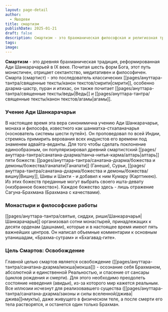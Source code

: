 ```yaml
---
layout: page-detail
author:
  - Яшодеви
title: смартизм
publishDate: 2025-01-21
draft: false
description: Смартизм - это брахманическая философская и религиозная традиция, реформированная Ади Шанкарачарией, ориентированная на поклонение шести божествам и практику адвайта-веданты. Система учений смартов акцентирует внимание на единстве Атмана с Брахманом, отрицает сектантство и ставит целью освобождение (мокшу) через преодоление неведения (авидьи).
tags: 
image:
---
```

**Смартизм** - это древняя брахманическая традиция, реформированная Ади Шанкарачарьей в IX веке. Почитая шесть форм Бога, этот путь монистичен, отрицает сектантство, медитативен и философичен. Смарта (смартист) - это последователь классических [[pages/ануттара-тантра/священные тексты/канон текстов/смрити|смрити]], особенно дхарма-шастр, пуран и итихас, он также почитает [[pages/ануттара-тантра/священные тексты/веды|Веды]] и [[pages/ануттара-тантра/священные тексты/канон текстов/агамы|агамы]].

### Учение Ади Шанкарачарьи

В настоящее время эта вера синонимична учению Ади Шанкарачарьи, монаха и философа, известного как шанматха-стхапаначарья («основатель системы шести путей»). Он проповедовал по всей Индии, стремясь примирить верования всех индуистов его времени под знаменем адвайта-веданты. Для того чтобы сделать поклонение единообразным, он популяризировал древний смартистский [[pages/ануттара-тантра/санатана-дхарма/панча-нитья-карма/алтарь|алтарь]] пяти божеств: [[pages/ануттара-тантра/санатана-дхарма/божества и демоны/божества/ганапати|Ганапати]] (Ганеши), Сурьи, [[pages/ануттара-тантра/санатана-дхарма/божества и демоны/божества/вишну|Вишну]], Шивы и Шакти - и добавил к ним Кумару (Карттикею). Из этих божеств преданные могут выбрать своего ишта-девату («избранное божество»). Каждое божество здесь - лишь отражение Сагуна-Брахмана (Брахмана с качествами).

### Монастыри и философские работы

[[pages/ануттара-тантра/святые, сиддхи, риши/Шанкарачарья|Шанкарачарья]] организовал сотни монастырей, принадлежащих к десяти орденам (дашнами), которые и в настоящее время имеют пять важнейших центров. Он написал объемные комментарии к основным упанишадам, «Брахма-сутрам» и «Бхагавад-гите».

### Цель Смартов: Освобождение

Главной целью смартов является освобождение ([[pages/ануттара-тантра/санатана-дхарма/мокша|мокша]]) - осознание себя Брахманом, абсолютной и единственной Реальностью, и спасение от сансары (циклов рождения и смерти). Для этого необходимо преодолеть состояние неведения (авидьи), из-за которого мир кажется реальным. Все иллюзии исчезнут для реализовавшего существа ([[pages/ануттара-тантра/санатана-дхарма/законы и силы вселенной/джива|джива]]нмукты), даже живущего в физическом теле, а после смерти его тела растворятся, и останется один только Брахман.
